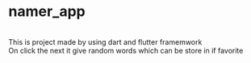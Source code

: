 <h1> namer_app </h1> <br>
This is project made by using dart and flutter framemwork<br>
On click the next it give random words which can be store in if favorite<br>
